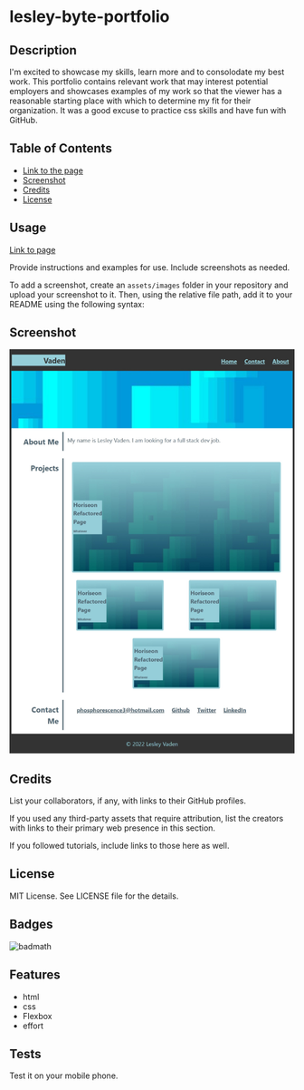 # lesley-byte-portfolio

## Description

I'm excited to showcase my skills, learn more and to consolodate my best work. This portfolio contains relevant work that may interest potential employers and showcases examples of my work so that the viewer has a reasonable starting place with which to determine my fit for their organization. It was a good excuse to practice css skills and have fun with GitHub.

## Table of Contents

- [Link to the page](https://lesley-byte.github.io/lesley-byte-portfolio/)
- [Screenshot](#Screenshot)
- [Credits](#credits)
- [License](#license)
## Usage

[Link to page](https://lesley-byte.github.io/lesley-byte-portfolio/)

Provide instructions and examples for use. Include screenshots as needed.

To add a screenshot, create an `assets/images` folder in your repository and upload your screenshot to it. Then, using the relative file path, add it to your README using the following syntax:
## Screenshot
![Screenshot of my portfolio.](assets/images/screenshot.png)

## Credits

List your collaborators, if any, with links to their GitHub profiles.

If you used any third-party assets that require attribution, list the creators with links to their primary web presence in this section.

If you followed tutorials, include links to those here as well.

## License

MIT License. See LICENSE file for the details.

## Badges

![badmath](https://img.shields.io/badge/Flexbox-Portfolio-blue)

## Features

- html
- css
- Flexbox
- effort 

## Tests

Test it on your mobile phone.
